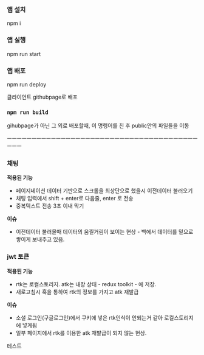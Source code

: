 ### 앱 설치

npm i

### 앱 실행

npm run start

### 앱 배포

npm run deploy

클라이언트 githubpage로 배포

### `npm run build`

gihubpage가 아닌 그 외로 배포할때, 이 명령어를 친 후 public안의 파일들을 이동

ㅡㅡㅡㅡㅡㅡㅡㅡㅡㅡㅡㅡㅡㅡㅡㅡㅡㅡㅡㅡㅡㅡㅡㅡㅡㅡㅡㅡㅡㅡㅡㅡㅡㅡㅡㅡㅡㅡㅡㅡㅡㅡ

### 채팅
**적용된 기능**
- 페이지네이션 데이터 기반으로 스크롤을 최상단으로 했을시 이전데이터 불러오기
- 채팅 입력에서 shift + enter로 다음줄, enter 로 전송
- 중복텍스트 전송 3초 이내 막기

**이슈**
- 이전데이터 불러올때 데이터의 움찔거림이 보이는 현상 - 백에서 데이터를 밑으로 쌓이게 보내주고 있음.


### jwt 토큰
**적용된 기능**
- rtk는 로컬스토리지. atk는 내장 상태 - redux toolkit - 에 저장. 
- 새로고침시 훅을 통하여 rtk의 정보를 가지고 atk 재발급

**이슈**
- 소셜 로그인(구글로그인)에서 쿠키에 넣은 rtk인식이 안되는거 같아 로컬스토리지에 넣게됨
- 일부 페이지에서 rtk를 이용한 atk 재발급이 되지 않는 현상.


테스트